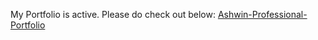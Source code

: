 My Portfolio is active. Please do check out below:
[Ashwin-Professional-Portfolio](https://ashwinrajen.github.io/ashwinrajendran/)
